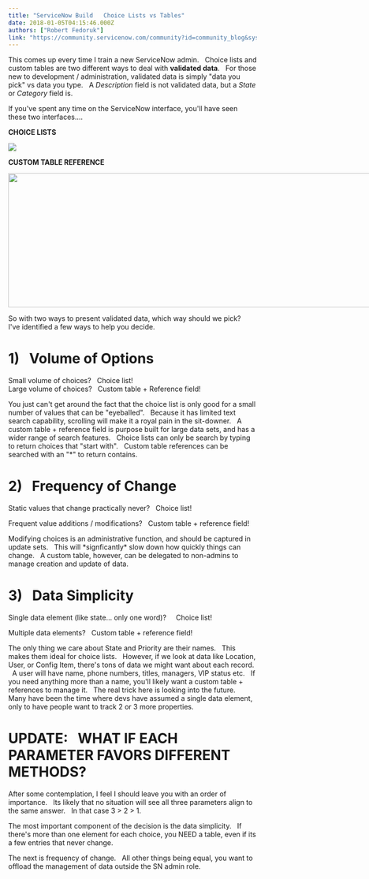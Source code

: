 ```yaml
---
title: "ServiceNow Build   Choice Lists vs Tables"
date: 2018-01-05T04:15:46.000Z
authors: ["Robert Fedoruk"]
link: "https://community.servicenow.com/community?id=community_blog&sys_id=872da6e5dbd0dbc01dcaf3231f9619f0"
---
```

<p>This comes up every time I train a new ServiceNow admin.   Choice lists and custom tables are two different ways to deal with <strong>validated data</strong>.   For those new to development / administration, validated data is simply "data you pick" vs data you type.   A <em>Description</em> field is not validated data, but a <em>State</em> or <em>Category</em> field is.</p><p></p><p>If you've spent any time on the ServiceNow interface, you'll have seen these two interfaces....</p><p></p><p><strong>CHOICE LISTS</strong></p><p><img   class="image-1 jive-image" src="33d705c6db1413043eb27a9e0f961930.iix" style="max-width: 1200px; max-height: 900px;"/></p><p><strong>CUSTOM TABLE REFERENCE</strong></p><p><strong><img   class="image-2 jive-image" height="272" src="0c63648adb9c5304b322f4621f961971.iix" style="max-width: 1200px; max-height: 900px; height: 272px; width: 875.067px;" width="875"/></strong></p><p></p><p></p><p>So with two ways to present validated data, which way should we pick?   I've identified a few ways to help you decide.</p><p></p><h1>1)   Volume of Options</h1><p>Small volume of choices?   Choice list!<br/>Large volume of choices?   Custom table + Reference field!</p><p></p><p>You just can't get around the fact that the choice list is only good for a small number of values that can be "eyeballed".   Because it has limited text search capability, scrolling will make it a royal pain in the sit-downer.   A custom table + reference field is purpose built for large data sets, and has a wider range of search features.   Choice lists can only be search by typing to return choices that "start with".   Custom table references can be searched with an "*" to return contains.</p><p></p><h1>2)   Frequency of Change</h1><p>Static values that change practically never?   Choice list!</p><p>Frequent value additions / modifications?   Custom table + reference field!</p><p></p><p>Modifying choices is an administrative function, and should be captured in update sets.   This will *signficantly* slow down how quickly things can change.   A custom table, however, can be delegated to non-admins to manage creation and update of data.</p><p></p><h1>3)   Data Simplicity</h1><p>Single data element (like state... only one word)?     Choice list!</p><p>Multiple data elements?   Custom table + reference field!</p><p></p><p>The only thing we care about State and Priority are their names.   This makes them ideal for choice lists.   However, if we look at data like Location, User, or Config Item, there's tons of data we might want about each record.   A user will have name, phone numbers, titles, managers, VIP status etc.   If you need anything more than a name, you'll likely want a custom table + references to manage it.   The real trick here is looking into the future.   Many have been the time where devs have assumed a single data element, only to have people want to track 2 or 3 more properties.</p><p></p><h1>UPDATE:   WHAT IF EACH PARAMETER FAVORS DIFFERENT METHODS?</h1><p>After some contemplation, I feel I should leave you with an order of importance.   Its likely that no situation will see all three parameters align to the same answer.   In that case 3 &gt; 2 &gt; 1.</p><p>The most important component of the decision is the data simplicity.   If there's more than one element for each choice, you NEED a table, even if its a few entries that never change.</p><p>The next is frequency of change.   All other things being equal, you want to offload the management of data outside the SN admin role.</p>